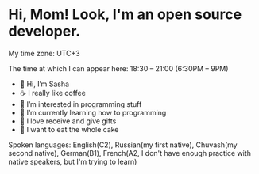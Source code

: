 # Hi, Mom! Look, I'm an open source developer.

My time zone: UTC+3

The time at which I can appear here: 18:30 – 21:00 (6:30PM – 9PM)


- 👋 Hi, I’m Sasha
- :coffee: I really like coffee
- 👀 I’m interested in programming stuff
- 🌱 I’m currently learning how to programming
- :gift: I love receive and give gifts
- :cake: I want to eat the whole cake


Spoken languages: English(C2), Russian(my first native), Chuvash(my second native), German(B1), French(A2, I don't have enough practice with native speakers, but I'm trying to learn)

<!---
SashaGHT/SashaGHT is a ✨ special ✨ repository because its `README.md` (this file) appears on your GitHub profile.
You can click the Preview link to take a look at your changes.
--->

